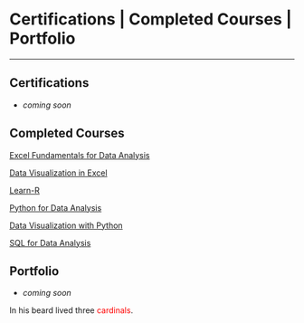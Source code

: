 <h1 style="color=blue;">Certifications | Completed Courses | Portfolio</h1>

---

## Certifications
* _coming soon_

## Completed Courses

[Excel Fundamentals for Data Analysis](https://github.com/mbhagwan/Excel-Skills-for-Data-Analytics-and-Visualization-Course-1)

[Data Visualization in Excel](https://github.com/mbhagwan/Excel-Skills-for-Data-Analytics-and-Visualization-Course-2)

[Learn-R](https://github.com/mbhagwan/Learn-R)

[Python for Data Analysis](https://github.com/mbhagwan/Python-for-Data-Analysis)

[Data Visualization with Python](https://github.com/mbhagwan/Data-Visualization-with-Python)

[SQL for Data Analysis](https://github.com/mbhagwan/SQL-for-Data-Analysis)

## Portfolio
* _coming soon_

In his beard lived three <span style="color:red">cardinals</span>.
